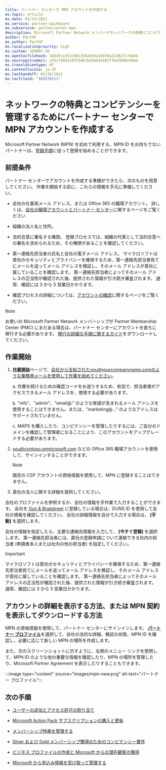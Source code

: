 ```yaml
---
title: パートナー センターで MPN アカウントを作成する
ms.topic: article
ms.date: 03/15/2021
ms.service: partner-dashboard
ms.subservice: partnercenter-mpn
description: Microsoft Partner Network メンバーがネットワークの特典とコンピテンシーを管理するためにパートナー センター アカウントを作成する方法について説明します。
author: ParthP
ms.author: ParthP
ms.localizationpriority: high
ms.custom: SEOMAY.20
ms.openlocfilehash: 16d19ce353c081359ab59a34bf0a21392fc7d484
ms.sourcegitcommit: af8cfd89218f55467bd3bbd4102f7baf890e5066
ms.translationtype: HT
ms.contentlocale: ja-JP
ms.lasthandoff: 03/16/2021
ms.locfileid: "103570211"
---
```

# <a name="create-an-mpn-account-in-partner-center-to-manage-network-benefits-and-competencies"></a>ネットワークの特典とコンピテンシーを管理するためにパートナー センターで MPN アカウントを作成する


Microsoft Partner Network (MPN) を初めて利用する、MPN ID をお持ちでないパートナーは、[登録手順](https://partner.microsoft.com/dashboard/account/v3/enrollment/introduction/partnership)に従って登録を始めることができます。

## <a name="prerequisites"></a>前提条件 

パートナー センターでアカウントを作成する準備ができたら、次のものを用意してください。  作業を開始する前に、これらの情報を手元に準備してください。

- 会社の仕事用メール アドレス、または Office 365 の職場アカウント。 詳しくは、[会社の職場アカウントとパートナー センター](azure-active-directory-tenants-and-partner-center.md)に関するページをご覧ください 
 
- 組織の法人名と住所。

- 法的合意に署名する権限。 登録プロセスでは、組織の代表として法的合意への署名を求められるため、その権限があることを確認してください。

- 第一連絡先担当者の氏名と会社の電子メール アドレス。 マイクロソフトは貴社のセキュリティとプライバシーを確保するため、第一連絡先担当者宛てにメールを送ってメール アドレスを検証し、そのメール アドレスが貴社に属していることを確認します。 第一連絡先担当者によってそのメール アドレスの正当性が確認された後、提供された情報が引き続き審査されます。 通常、確認には 3 から 5 営業日かかります。 

- 確認プロセスの詳細については、[アカウントの確認](verification-responses.md)に関するページをご覧ください。

>[!NOTE]
>お使いの Microsoft Partner Network メンバーシップが Partner Membership Center (PMC) にまだある場合は、パートナー センターにアカウントを直ちに移行する必要があります。 [移行の詳細な手順に関するガイド](https://assetsprod.microsoft.com/mpn/migrate-pmc-pc-mpa-guide.pptx)をダウンロードしてください。

## <a name="get-started"></a>作業開始

1. [**作業開始**](https://partner.microsoft.com/dashboard/account/v3/enrollment/introduction/partnership)ページで、会社から支給されたyou@yourcompanyname.comのような業務用メールを使用して作業を始めてください。

 
    a.  作業を続けるための確認コードをお送りするため、有効で、担当者様がアクセスできるメール アドレスを、使用する必要があります。

    b.  "info"、"admin"、"email@." のような単語が含まれるメール アドレスを使用することはできません。または、"marketing@..." のようなアドレスはサポートされていません。

    c.  MAPS を購入したり、コンピテンシーを管理したりするには、ご自分のドメインを確認して管理者になることにより、このアカウントをアップグレードする必要があります。 

2. you@contoso.onmicrosoft.com などの Office 365 職場アカウントを使用して、サインインすることができます。

   >[!NOTE]
   > 既存の CSP アカウントの資格情報を使用して、MPN に登録することはできません。

3. 貴社の法人に関する詳細を提供してください。

会社のプロファイルを参照するか、会社の情報を手作業で入力することができます。 会社を [Dun & Bradstreet](https://partner.microsoft.com/marketing/usisvshowcase/dunandbrad) に登録している場合は、DUNS ID を使用して会社の情報を確認してください。 会社の詳細情報を自分で入力する場合は、 **[手動]** を選択します。

会社の情報を指定したら、主要な連絡先情報を入力して、 **[今すぐ登録]** を選択します。
第一連絡先担当者には、貴社の登録申請について連絡できる社内の担当者 (申請者本人または社内の他の担当者) を指定してください。

>[!IMPORTANT]
>マイクロソフトは貴社のセキュリティとプライバシーを確保するため、第一連絡先担当者宛てにメールを送ってメール アドレスを検証し、そのメール アドレスが貴社に属していることを確認します。 第一連絡先担当者によってそのメール アドレスの正当性が確認された後、提供された情報が引き続き審査されます。 通常、確認には 3 から 5 営業日かかります。 

## <a name="how-to-view-account-details-or-view-and-download-the-mpn-agreement"></a>アカウントの詳細を表示する方法、または MPN 契約を表示してダウンロードする方法

MPN の資格情報を使用して、パートナー センターにサインインします。 [**パートナー プロファイル**](https://partner.microsoft.com/pcv/accountsettings/connectedpartnerprofile)を選択して、会社の法的な詳細、検証の状態、MPN ID を確認し、必要に応じて新しい MPN の場所を作成します。 

また、次のスクリーンショットに示すように、左側のメニュー リンクを使用して、MPN ID のような他の重要な情報を確認したり、MPN の場所を管理したり、Microsoft Partner Agreement を表示したりすることもできます。

:::image type="content" source="images/mpn-new.png" alt-text="パートナー プロファイル":::


## <a name="next-steps"></a>次の手順

-   [ユーザーの追加とアクセス許可の割り当て](create-user-accounts-and-set-permissions.md)

-   [Microsoft Action Pack サブスクリプションの購入と更新](mpn-get-action-pack.md)

-   [メンバーシップ特典を管理する](manage-your-partner-network-benefits.md)

-   [Silver および Gold メンバーシップ獲得のためのコンピテンシー要件](https://partner.microsoft.com/membership/competencies)

-   [ビジネス プロファイルの作成と Microsoft からの潜在顧客の獲得](create-a-marketing-profile.md)

-   [Microsoft から見込み情報を受け取って管理する](manage-leads.md)

